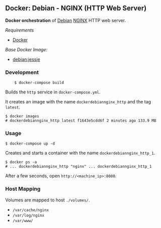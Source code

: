 ## Docker: Debian - NGINX (HTTP Web Server)

**Docker orchestration** of [Debian](https://www.debian.org/) [NGINX](https://www.nginx.com/) HTTP web server.

*Requirements*
- [Docker](https://www.docker.com/) 

*Base Docker Image:*
- [debian:jessie](https://hub.docker.com/_/debian/)

### Development

        $ docker-compose build

Builds the `http` service in `docker-compose.yml`.

It creates an image with the name `dockerdebiannginx_http` and the tag `latest`.

    $ docker images
    # dockerdebiannginx_http latest f1643e5cdd6f 2 minutes ago 133.9 MB

### Usage

    $ docker-compose up -d

Creates and starts a container with the name `dockerdebiannginx_http_1`.

    $ docker ps -a
    # ... dockerdebiannginx_http "nginx" ... dockerdebiannginx_http_1

After a few seconds, open `http://<machine_ip>:8080`.

### Host Mapping

Volumes are mapped to host `./volumes/`.
- `/var/cache/nginx`
- `/var/log/nginx`
- `/var/www/`
